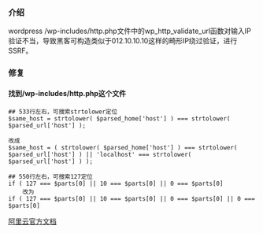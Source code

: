 <!--
author: yanliang.zhao
head: http://blog.itttl.com/logo_miao.png
date: 2018-08-22
title: [漏洞修复]wordpress wp_http_validate_url函数对输入IP验证不当，进行SSRF
tags: wordpress,漏洞修复
category: wordpress
status: publist
summary: wordpress wp_http_validate_url函数对输入IP验证不当，导致黑客可构造类似于012.10.10.10这样的畸形IP绕过验证，进行SSRF。
-->

### 介绍 ###
wordpress /wp-includes/http.php文件中的wp_http_validate_url函数对输入IP验证不当，导致黑客可构造类似于012.10.10.10这样的畸形IP绕过验证，进行SSRF。

### 修复 ###
#### 找到/wp-includes/http.php这个文件
```
## 533行左右，可搜索strtolower定位
$same_host = strtolower( $parsed_home['host'] ) === strtolower( $parsed_url['host'] );

改成
$same_host = ( strtolower( $parsed_home['host'] ) === strtolower( $parsed_url['host'] ) || 'localhost' === strtolower( $parsed_url['host'] ) );
```

```
## 550行左右，可搜索127定位
if ( 127 === $parts[0] || 10 === $parts[0] || 0 === $parts[0]
    改为
if ( 127 === $parts[0] || 10 === $parts[0] || 0 === $parts[0] || 0 === $parts[0]
```

[阿里云官方文档][100]

[100]:http://nginx.org/en/docs/http/ngx_http_core_module.html#satisfy
